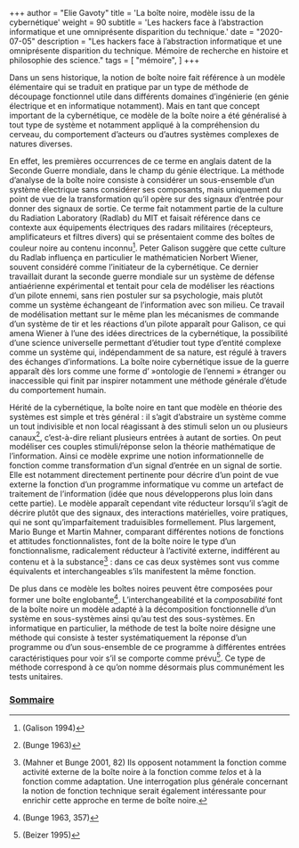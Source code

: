 +++
author = "Elie Gavoty"
title = 'La boîte noire, modèle issu de la cybernétique'
weight = 90
subtitle =   'Les hackers face à l’abstraction informatique et une omniprésente disparition du technique.'
date = "2020-07-05"
description = "Les hackers face à l’abstraction informatique et une omniprésente disparition du technique. Mémoire de recherche en histoire et philosophie des science."
tags = [
	"mémoire",
]
+++

Dans un sens historique, la notion de boîte noire fait référence à un
modèle élémentaire qui se traduit en pratique par un type de méthode de
découpage fonctionnel utile dans différents domaines d’ingénierie (en
génie électrique et en informatique notamment). Mais en tant que concept
important de la cybernétique, ce modèle de la boîte noire a été
généralisé à tout type de système et notamment appliqué à la
compréhension du cerveau, du comportement d’acteurs ou d’autres systèmes
complexes de natures diverses.

En effet, les premières occurrences de ce terme en anglais datent de la
Seconde Guerre mondiale, dans le champ du génie électrique. La méthode
d’analyse de la boîte noire consiste à considérer un sous-ensemble d’un
système électrique sans considérer ses composants, mais uniquement du
point de vue de la transformation qu’il opère sur des signaux d’entrée
pour donner des signaux de sortie. Ce terme fait notamment partie de la
culture du Radiation Laboratory (Radlab) du MIT et faisait référence
dans ce contexte aux équipements électriques des radars militaires
(récepteurs, amplificateurs et filtres divers) qui se présentaient comme
des boîtes de couleur noire au contenu inconnu[^124]. Peter Galison
suggère que cette culture du Radlab influença en particulier le
mathématicien Norbert Wiener, souvent considéré comme l’initiateur de la
cybernétique. Ce dernier travaillait durant la seconde guerre mondiale
sur un système de défense antiaérienne expérimental et tentait pour cela
de modéliser les réactions d’un pilote ennemi, sans rien postuler sur sa
psychologie, mais plutôt comme un système échangeant de l’information
avec son milieu. Ce travail de modélisation mettant sur le même plan les
mécanismes de commande d’un système de tir et les réactions d’un pilote
apparaît pour Galison, ce qui amena Wiener à l’une des idées directrices
de la cybernétique, la possibilité d’une science universelle permettant
d’étudier tout type d’entité complexe comme un système qui,
indépendamment de sa nature, est régulé à travers des échanges
d’informations. La boîte noire cybernétique issue de la guerre apparaît
dès lors comme une forme d’ »ontologie de l’ennemi » étranger ou
inaccessible qui finit par inspirer notamment une méthode générale
d’étude du comportement humain.

Hérité de la cybernétique, la boîte noire en tant que modèle en théorie
des systèmes est simple et très général : il s’agit d’abstraire un
système comme un tout indivisible et non local réagissant à des stimuli
selon un ou plusieurs canaux[^125], c’est-à-dire reliant plusieurs
entrées à autant de sorties. On peut modéliser ces couples
stimuli/réponse selon la théorie mathématique de l’information. Ainsi ce
modèle exprime une notion informationnelle de fonction comme
transformation d’un signal d’entrée en un signal de sortie. Elle est
notamment directement pertinente pour décrire d’un point de vue externe
la fonction d’un programme informatique vu comme un artefact de
traitement de l’information (idée que nous développerons plus loin dans
cette partie). Le modèle apparaît cependant vite réducteur lorsqu’il
s’agit de décrire plutôt que des signaux, des interactions matérielles,
voire pratiques, qui ne sont qu’imparfaitement traduisibles
formellement. Plus largement, Mario Bunge et Martin Mahner, comparant
différentes notions de fonctions et attitudes fonctionnalistes, font de
la boîte noire le type d’un fonctionnalisme, radicalement réducteur à
l’activité externe, indifférent au contenu et à la substance[^126] :
dans ce cas deux systèmes sont vus comme équivalents et interchangeables
s’ils manifestent la même fonction.

De plus dans ce modèle les boîtes noires peuvent être composées pour
former une boîte englobante[^127]. L’interchangeabilité et la
*composabilité* font de la boîte noire un modèle adapté à la
décomposition fonctionnelle d’un système en sous-systèmes ainsi qu’au
test des sous-systèmes. En informatique en particulier, la méthode de
test la boîte noire désigne une méthode qui consiste à tester
systématiquement la réponse d’un programme ou d’un sous-ensemble de ce
programme à différentes entrées caractéristiques pour voir s’il se
comporte comme prévu[^128]. Ce type de méthode correspond à ce qu’on
nomme désormais plus communément les tests unitaires.


[^124]:  (Galison 1994)

[^125]:  (Bunge 1963)

[^126]:  (Mahner et Bunge 2001, 82) Ils opposent notamment la fonction
    comme activité externe de la boîte noire à la fonction comme *telos*
    et à la fonction comme adaptation. Une interrogation plus générale
    concernant la notion de fonction technique serait également
    intéressante pour enrichir cette approche en terme de boîte noire.

[^127]:  (Bunge 1963, 357)

[^128]:  (Beizer 1995)


### [Sommaire](../01-sommaire)
